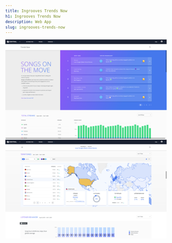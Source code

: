 ```yaml
---
title: Ingrooves Trends Now
h1: Ingrooves Trends Now
description: Web App
slug: ingrooves-trends-now
---
```


![ingrooves trends now songs on the move](../images/ingrooves/tn/user_sotm.png)
![ingrooves trends now territories](../images/ingrooves/tn/maps.png)
